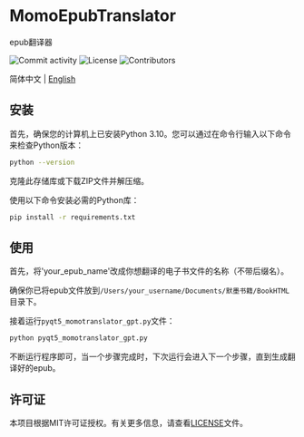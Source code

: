 # MomoEpubTranslator

epub翻译器

![Commit activity](https://img.shields.io/github/commit-activity/m/alicewish/MomoEpubTranslator)
![License](https://img.shields.io/github/license/alicewish/MomoEpubTranslator)
![Contributors](https://img.shields.io/github/contributors/alicewish/MomoEpubTranslator)

简体中文 | [English](README_EN.md)

## 安装

首先，确保您的计算机上已安装Python 3.10。您可以通过在命令行输入以下命令来检查Python版本：
```bash
python --version
```

克隆此存储库或下载ZIP文件并解压缩。

使用以下命令安装必需的Python库：
```bash
pip install -r requirements.txt
```

## 使用

首先，将'your_epub_name'改成你想翻译的电子书文件的名称（不带后缀名）。

确保你已将epub文件放到`/Users/your_username/Documents/默墨书籍/BookHTML`目录下。

接着运行`pyqt5_momotranslator_gpt.py`文件：

```bash
python pyqt5_momotranslator_gpt.py
```

不断运行程序即可，当一个步骤完成时，下次运行会进入下一个步骤，直到生成翻译好的epub。

## 许可证

本项目根据MIT许可证授权。有关更多信息，请查看[LICENSE](https://github.com/alicewish/MomoEpubTranslator/blob/main/LICENSE)文件。